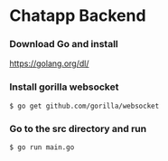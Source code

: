 # Chatapp Backend

### Download Go and install
https://golang.org/dl/

### Install gorilla websocket
```
$ go get github.com/gorilla/websocket
```

### Go to the src directory and run
```
$ go run main.go
```

